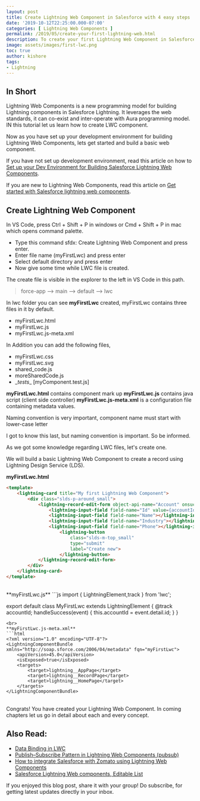 ```yaml
---
layout: post
title: Create Lightning Web Component in Salesforce with 4 easy steps
date: '2019-10-12T22:25:00.000-07:00'
categories: [ Lightning Web Components ]
permalink: /2019/05/create-your-first-lightning-web.html
description: To create your first Lightning Web Component in Salesforce Lightning. In VS Code, press Ctrl + Shift + P in windows or Cmd + Shift + P in mac which opens command palette. Type sfdx Create Lightning Web Component.
image: assets/images/first-lwc.png
toc: true
author: kishore
tags:
- Lightning
---
```

## In Short
Lightning Web Components is a new programming model for building Lightning components in Salesforce Lightning. It leverages the web standards, it can co-exist and inter-operate with Aura programming model. IN this tutorial let us learn how to create LWC component.

Now as you have set up your development environment for building Lightning Web Components, lets get started and build a basic web component.

If you have not set up development environment, read this article on how to [Set up your Dev Environment for Building Salesforce Lightning Web Components](/2019/05/set-up-your-dev-environment-for.html).  

If you are new to Lightning Web Components, read this article on [Get started with Salesforce lightning web components](/2019/05/get-started-with-salesforce-lightning.html).

## Create Lightning Web Component
In VS Code, press Ctrl + Shift + P in windows or Cmd + Shift + P in mac which opens command palette. 

- Type this command sfdx: Create Lightning Web Component and press enter.
- Enter file name (myFirstLwc) and press enter
- Select default directory and press enter
- Now give some time while LWC file is created.

The create file is visible in the explorer to the left in VS Code in this path.

> force-app --> main --> default --> lwc

In lwc folder you can see __myFirstLwc__ created, myFirstLwc contains three files in it by default.

- myFirstLwc.html
- myFirstLwc.js
- myFirstLwc.js-meta.xml

In Addition you can add the following files,

- myFirstLwc.css
- myFirstLwc.svg
- shared_code.js
- moreSharedCode.js
- \__tests__  [myComponent.test.js]

**myFirstLwc.html** contains component mark up
**myFirstLwc.js** contains java script (client side controller)
**myFirstLwc.js-meta.xml** is a configuration file containing metadata values.

Naming convention is very important, component name must start with lower-case letter

I got to know this last, but naming convention is important. So be informed.

As we got some knowledge regarding LWC files, let's create one.

We will build a basic Lightning Web Component to create a record using Lightning Design Service (LDS).

**myFirstLwc.html**
```html
<template>
    <lightning-card title="My first Lightning Web Component">
        <div class="slds-p-around_small">
            <lightning-record-edit-form object-api-name="Account" onsuccess={handleSuccess}>
                <lightning-input-field field-name="Id" value={accountId}></lightning-input-field>
                <lightning-input-field field-name="Name"></lightning-input-field>
                <lightning-input-field field-name="Industry"></lightning-input-field>
                <lightning-input-field field-name="Phone"></lightning-input-field><br></br>
                    <lightning-button
                        class="slds-m-top_small"
                        type="submit"
                        label="Create new">
                    </lightning-button>
            </lightning-record-edit-form>
        </div>
    </lightning-card>
</template>
```
<br>
**myFirstLwc.js**
```js
import { LightningElement,track } from 'lwc';


export default class MyFirstLwc extends LightningElement {
    @track accountId;
    handleSuccess(event) {
        this.accountId = event.detail.id;
    }
}
```
<br>
**myFirstLwc.js-meta.xml**
```html
<?xml version="1.0" encoding="UTF-8"?>
<LightningComponentBundle xmlns="http://soap.sforce.com/2006/04/metadata" fqn="myFirstLwc">
    <apiVersion>45.0</apiVersion>
    <isExposed>true</isExposed>
    <targets>
        <target>lightning__AppPage</target>
        <target>lightning__RecordPage</target>
        <target>lightning__HomePage</target>
    </targets>   
</LightningComponentBundle>
```
<br>
Congrats! You have created your Lightning Web Component. In coming chapters let us go in detail about each and every concept.

## Also Read:
- [Data Binding in LWC](/2019/05/data-binding-in-lwc.html)
- [Publish–Subscribe Pattern in Lightning Web Components (pubsub)](/2019/04/publishsubscribe-pattern-in-lightning.html)
- [How to integrate Salesforce with Zomato using Lightning Web Components](/2019/04/how-to-integrate-salesforce-with-zomato.html)
- [Salesforce Lightning Web components, Editable List](/2019/04/blog-post.html)

If you enjoyed this blog post, share it with your group!
Do subscribe, for getting latest updates directly in your inbox.